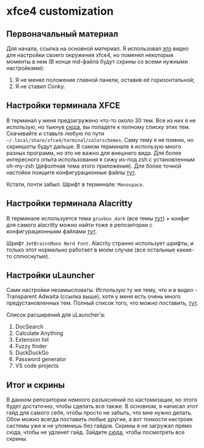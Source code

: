 # xfce4 customization

## Первоначальный материал

Для начала, ссылка на основной материал. Я использовал
[это](https://www.youtube.com/watch?v=X3siZNJN3ec) видео для настройки своего окружения xfce4, но
поменял некоторые моменты в нем (В конце md-файла будут скрины со всеми нужными настройками):

1. Я не менял положение главной панели, оставив её горизонтальной;
2. Я не ставил Conky.

## Настройки терминала XFCE

В терминал у меня предзагружено что-то около 30 тем. Все из них я не использую, но тыкнув
[сюда](./terminal-themes), вы попадете к полному списку этих тем. Скачивайте и ставьте любую по пути
`~/.local/share/xfce4/terminal/colorschemes`. Саму тему я не помню, но скриншоты будут дальше.
В самом терминале я использую много разных программ, но это не важно для внешнего вида. Для более
интересного опыта использования я сижу из-под zsh с установленным oh-my-zsh (дефолтная тема этого
приложения). Для более точной настойки поищите конфигурационные файлы
[тут](https://github.com/ALittleMoron/Settings).

Кстати, почти забыл. Шрифт в терминале: `Monospace`.

## Настройки терминала Alacritty

В терминале используется тема `gruvbox_dark` (все темы
[тут](https://github.com/alacritty/alacritty-theme)) + конфиг для самого alacritty можно найти тоже
в репозитории с конфигурационными файлами [тут](https://github.com/ALittleMoron/Settings).

Шрифт `JetBrainsMono Nerd Font`. Alacrity странно использует шрифты, и только этот
нормально работает в моем случае (все остальные какие-то сплюснутые).

## Настройки uLauncher

Сами настройки незамысловаты. Использую ту же тему, что и в видео - Transparent Adwaita (ссылка
выше), хотя у меня есть очень много предустановленных тем. Полный список того, что можно поставить,
[тут](https://gist.github.com/gornostal/02a232e6e560da7946c053555ced6cce).

Список расширений для uLauncher'a:

1. DocSearch
2. Calculate Anything
3. Extension list
4. Fuzzy finder
5. DuckDuckGo
6. Password generator
7. VS code projects

## Итог и скрины

В данном репозитории немного разъяснений по кастомизации, но этого будет достаточно, чтобы сделать
все также. В основном, я написал этот гайд для самого себя, чтобы просто не забыть, что мне нужно
делать. Обои можно всегда поставить любые другие, а вот тонкости настроек системы уже и не упомнишь
без гайдов. Скрины я не загружал прямо сюда, чтобы не удлинят гайд. Зайдите [сюда](./images), чтобы
посмотреть все скрины.
